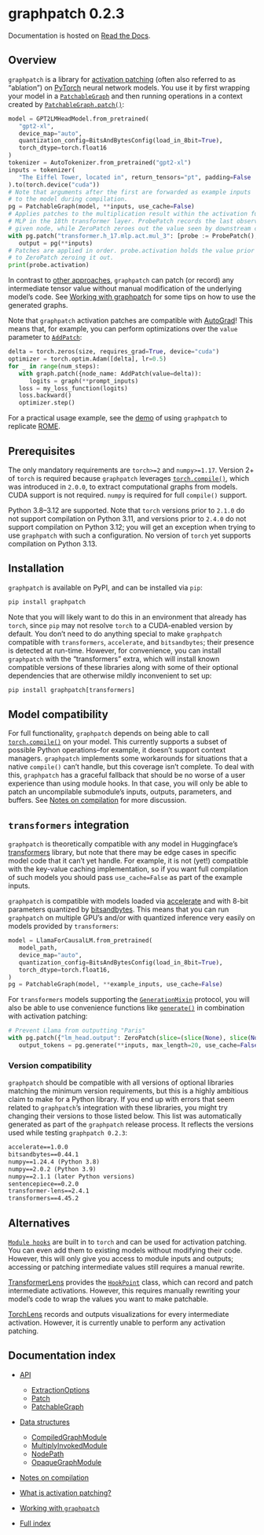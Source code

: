 # graphpatch 0.2.3

Documentation is hosted on [Read the Docs](https://graphpatch.readthedocs.io/en/stable).

## Overview

`graphpatch` is a library for [activation patching](https://graphpatch.readthedocs.io/en/stable/what_is_activation_patching.html#what-is-activation-patching) (often
also referred to as “ablation”) on [PyTorch](https://pytorch.org/docs/stable/index.html) neural network models. You use
it by first wrapping your model in a [`PatchableGraph`](https://graphpatch.readthedocs.io/en/stable/patchable_graph.html#graphpatch.PatchableGraph) and then running operations in a context
created by [`PatchableGraph.patch()`](https://graphpatch.readthedocs.io/en/stable/patchable_graph.html#graphpatch.PatchableGraph.patch):

```python
model = GPT2LMHeadModel.from_pretrained(
   "gpt2-xl",
   device_map="auto",
   quantization_config=BitsAndBytesConfig(load_in_8bit=True),
   torch_dtype=torch.float16
)
tokenizer = AutoTokenizer.from_pretrained("gpt2-xl")
inputs = tokenizer(
   "The Eiffel Tower, located in", return_tensors="pt", padding=False
).to(torch.device("cuda"))
# Note that arguments after the first are forwarded as example inputs
# to the model during compilation.
pg = PatchableGraph(model, **inputs, use_cache=False)
# Applies patches to the multiplication result within the activation function of the
# MLP in the 18th transformer layer. ProbePatch records the last observed value at the
# given node, while ZeroPatch zeroes out the value seen by downstream computations.
with pg.patch("transformer.h_17.mlp.act.mul_3": [probe := ProbePatch(), ZeroPatch()]):
   output = pg(**inputs)
# Patches are applied in order. probe.activation holds the value prior
# to ZeroPatch zeroing it out.
print(probe.activation)
```

In contrast to [other approaches](#related-work), `graphpatch` can patch (or record) any
intermediate tensor value without manual modification of the underlying model’s code. See [Working with graphpatch](https://graphpatch.readthedocs.io/en/stable/working_with_graphpatch.html#working-with-graphpatch) for
some tips on how to use the generated graphs.

Note that `graphpatch` activation patches are compatible with [AutoGrad](https://pytorch.org/docs/stable/autograd.html)!
This means that, for example, you can perform optimizations over the `value` parameter to
[`AddPatch`](https://graphpatch.readthedocs.io/en/stable/patch.html#graphpatch.patch.AddPatch):

```python
delta = torch.zeros(size, requires_grad=True, device="cuda")
optimizer = torch.optim.Adam([delta], lr=0.5)
for _ in range(num_steps):
   with graph.patch({node_name: AddPatch(value=delta)):
      logits = graph(**prompt_inputs)
   loss = my_loss_function(logits)
   loss.backward()
   optimizer.step()
```

For a practical usage example, see the [demo](https://github.com/evan-lloyd/graphpatch/tree/main/demos/ROME) of using `graphpatch` to replicate [ROME](https://rome.baulab.info/).

## Prerequisites

The only mandatory requirements are `torch>=2` and `numpy>=1.17`. Version 2+ of `torch` is required
because `graphpatch` leverages [`torch.compile()`](https://pytorch.org/docs/stable/generated/torch.compile.html#torch.compile), which was introduced in `2.0.0`, to extract computational graphs from models.
CUDA support is not required. `numpy` is required for full `compile()` support.

Python 3.8–3.12 are supported. Note that `torch` versions prior to `2.1.0` do not support compilation
on Python 3.11, and versions prior to `2.4.0` do not support compilation on Python 3.12;
you will get an exception when trying to use `graphpatch` with such a configuration. No version of
`torch` yet supports compilation on Python 3.13.

## Installation

`graphpatch` is available on PyPI, and can be installed via `pip`:

```default
pip install graphpatch
```

Note that you will likely want to do this in an environment that already has `torch`, since `pip` may not resolve
`torch` to a CUDA-enabled version by default. You don’t need to do anything special to make `graphpatch` compatible
with `transformers`, `accelerate`, and `bitsandbytes`; their presence is detected at run-time. However, for convenience,
you can install `graphpatch` with the “transformers” extra, which will install known compatible versions of these libraries along
with some of their optional dependencies that are otherwise mildly inconvenient to set up:

```default
pip install graphpatch[transformers]
```

## Model compatibility

For full functionality, `graphpatch` depends on being able to call [`torch.compile()`](https://pytorch.org/docs/stable/generated/torch.compile.html#torch.compile) on your
model. This currently supports a subset of possible Python operations–for example, it doesn’t support
context managers. `graphpatch` implements some workarounds for situations that a native
`compile()` can’t handle, but this coverage isn’t complete. To deal with this, `graphpatch`
has a graceful fallback that should be no worse of a user experience than using module hooks.
In that case, you will only be able to patch an uncompilable submodule’s inputs, outputs,
parameters, and buffers. See [Notes on compilation](https://graphpatch.readthedocs.io/en/stable/notes_on_compilation.html#notes-on-compilation) for more discussion.

## `transformers` integration

`graphpatch` is theoretically compatible with any model in Huggingface’s [transformers](https://huggingface.co/docs/transformers/main/en/index)
library, but note that there may be edge cases in specific model code that it can’t yet handle. For
example, it is not (yet!) compatible with the key-value caching implementation, so if you want full
compilation of such models you should pass `use_cache=False` as part of the example inputs.

`graphpatch` is compatible with models loaded via [accelerate](https://huggingface.co/docs/accelerate/main/en/index) and with 8-bit parameters
quantized by [bitsandbytes](https://pypi.org/project/bitsandbytes/). This means that you can run `graphpatch` on
multiple GPU’s and/or with quantized inference very easily on models provided by `transformers`:

```python
model = LlamaForCausalLM.from_pretrained(
   model_path,
   device_map="auto",
   quantization_config=BitsAndBytesConfig(load_in_8bit=True),
   torch_dtype=torch.float16,
)
pg = PatchableGraph(model, **example_inputs, use_cache=False)
```

For `transformers` models supporting the [`GenerationMixin`](https://huggingface.co/docs/transformers/main/en/main_classes/text_generation#transformers.GenerationMixin) protocol, you will
also be able to use convenience functions like [`generate()`](https://huggingface.co/docs/transformers/main/en/main_classes/text_generation#transformers.GenerationMixin.generate) in
combination with activation patching:

```python
# Prevent Llama from outputting "Paris"
with pg.patch({"lm_head.output": ZeroPatch(slice=(slice(None), slice(None), 3681))}):
   output_tokens = pg.generate(**inputs, max_length=20, use_cache=False)
```

### Version compatibility

`graphpatch` should be compatible with all versions of optional libraries matching the minimum
version requirements, but this is a highly ambitious claim to make for a Python library. If you end
up with errors that seem related to `graphpatch`’s integration with these libraries, you might try
changing their versions to those listed below. This list was automatically generated as part of the
`graphpatch` release process. It reflects the versions used while testing `graphpatch 0.2.3`:

```default
accelerate==1.0.0
bitsandbytes==0.44.1
numpy==1.24.4 (Python 3.8)
numpy==2.0.2 (Python 3.9)
numpy==2.1.1 (later Python versions)
sentencepiece==0.2.0
transformer-lens==2.4.1
transformers==4.45.2
```

<a id="related-work"></a>

## Alternatives

[`Module hooks`](https://pytorch.org/docs/stable/generated/torch.nn.Module.html#torch.nn.Module.register_forward_hook) are built in to `torch` and can be used for activation
patching. You can even add them to existing models without modifying their code. However, this will only give you
access to module inputs and outputs; accessing or patching intermediate values still requires a manual rewrite.

[TransformerLens](https://transformerlensorg.github.io/TransformerLens/index.html) provides the
[`HookPoint`](https://transformerlensorg.github.io/TransformerLens/generated/code/transformer_lens.hook_points.html#transformer_lens.hook_points.HookPoint) class, which can record and patch intermediate
activations. However, this requires manually rewriting your model’s code to wrap the values you want to make
patchable.

[TorchLens](https://github.com/johnmarktaylor91/torchlens) records and outputs visualizations for every intermediate
activation. However, it is currently unable to perform any activation patching.

## Documentation index

* [API](https://graphpatch.readthedocs.io/en/stable/api.html)
  * [ExtractionOptions](https://graphpatch.readthedocs.io/en/stable/extraction_options.html)
  * [Patch](https://graphpatch.readthedocs.io/en/stable/patch.html)
  * [PatchableGraph](https://graphpatch.readthedocs.io/en/stable/patchable_graph.html)
* [Data structures](https://graphpatch.readthedocs.io/en/stable/data_structures.html)
  * [CompiledGraphModule](https://graphpatch.readthedocs.io/en/stable/compiled_graph_module.html)
  * [MultiplyInvokedModule](https://graphpatch.readthedocs.io/en/stable/multiply_invoked_module.html)
  * [NodePath](https://graphpatch.readthedocs.io/en/stable/node_path.html)
  * [OpaqueGraphModule](https://graphpatch.readthedocs.io/en/stable/opaque_graph_module.html)
* [Notes on compilation](https://graphpatch.readthedocs.io/en/stable/notes_on_compilation.html)
* [What is activation patching?](https://graphpatch.readthedocs.io/en/stable/what_is_activation_patching.html)
* [Working with `graphpatch`](https://graphpatch.readthedocs.io/en/stable/working_with_graphpatch.html)

* [Full index](https://graphpatch.readthedocs.io/en/stable/genindex.html)
